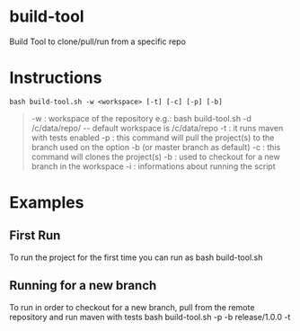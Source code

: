 # build-tool
Build Tool to clone/pull/run from a specific repo

# Instructions
`bash build-tool.sh -w <workspace> [-t] [-c] [-p] [-b]`
> -w : workspace of the repository e.g.: bash build-tool.sh -d /c/data/repo/  -- default workspace is /c/data/repo
> -t : it runs maven with tests enabled
> -p : this command will pull the project(s) to the branch used on the option -b (or master branch as default)
> -c : this command will clones the project(s)
> -b : used to checkout for a new branch in the workspace
> -i : informations about running the script

# Examples
## First Run
To run the project for the first time you can run as
bash build-tool.sh

## Running for a new branch
To run in order to checkout for a new branch, pull from the remote repository and run maven with tests
bash build-tool.sh -p -b release/1.0.0 -t
